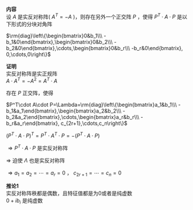 **内容**  
设 $A$ 是实反对称阵( $A^T=-A$ )，则存在另外一个正交阵 $P$ ，使得 $P^T\cdot A\cdot P$ 是以下形式的分块对角阵  
  
 $\rm{diag}\left\{\begin{bmatrix}0&b_1\\\ -b_1&0\end{bmatrix},\begin{bmatrix}0&b_2\\\ -b_2&0\end{bmatrix},\cdots,\begin{bmatrix}0&b_r\\\ -b_r&0\end{bmatrix}, 0,\cdots,0\right\}$  
  
**证明**  
实反对称阵是实正规阵  
 $A\cdot A^T=-A^2=A^T\cdot A$  
  
存在 $P$ 正交阵，使得  
  
 $P^T\cdot A\cdot P=\Lambda=\rm{diag}\left\{\begin{bmatrix}a_1&b_1\\\ -b_1&a_1\end{bmatrix},\begin{bmatrix}a_2&b_2\\\ -b_2&a_2\end{bmatrix},\cdots,\begin{bmatrix}a_r&b_r\\\ -b_r&a_r\end{bmatrix}, c_{2r+1},\cdots,c_n\right\}$  
  
 $(P^T\cdot A\cdot P)^T=P^T\cdot A^T\cdot P=-(P^T\cdot A\cdot P)$  
  
 $\Rightarrow P^T\cdot A\cdot P$ 是实反对称阵  
  
 $\Rightarrow$ 迫使 $\Lambda$ 也是实反对称阵  
  
 $\Rightarrow a_1=a_2=\cdots=a_r=0$ ， $c_{2r+1}=\cdots=c_n=0$  
  
**推论1**  
实反对称阵秩都是偶数，且特征值都是为0或者是纯虚数  
 $0+ib_i$ 是纯虚数  
